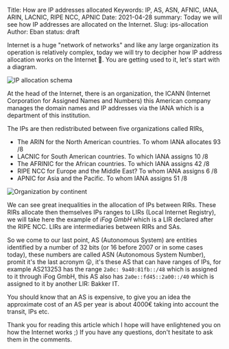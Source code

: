Title: How are IP addresses allocated
Keywords: IP, AS, ASN, AFNIC, IANA, ARIN, LACNIC, RIPE NCC, APNIC
Date: 2021-04-28
summary: Today we will see how IP addresses are allocated on the Internet.
Slug: ips-allocation
Author: Eban
status: draft

Internet is a huge "network of networks" and like any large organization its operation is relatively complex, today we will try to decipher how IP address allocation works on the Internet 🙂. You are getting used to it, let's start with a diagram.

![IP allocation schema](/static/img/allocation-ip/schema-ip.png)

At the head of the Internet, there is an organization, the ICANN (Internet Corporation for Assigned Names and Numbers) this American company manages the domain names and IP addresses via the IANA which is a department of this institution. 

The IPs are then redistributed between five organizations called RIRs,

- The ARIN for the North American countries. To whom IANA allocates 93 /8
- LACNIC for South American countries. To which IANA assigns 10 /8
- The AFRINIC for the African countries. To which IANA assigns 42 /8
- RIPE NCC for Europe and the Middle East? To whom IANA assigns 6 /8
- APNIC for Asia and the Pacific. To whom IANA assigns 51 /8

![Organization by continent](/static/img/allocation-ip/organization-ip-continent.svg)

We can see great inequalities in the allocation of IPs between RIRs. These RIRs allocate then themselves IPs ranges to LIRs (Local Internet Registry), we will take here the example of *iFog GmbH* which is a LIR declared after the RIPE NCC. LIRs are intermediaries between RIRs and SAs. 

So we come to our last point, AS (Autonomous System) are entities identified by a number of 32 bits (or 16 before 2007 or in some cases today), these numbers are called ASN (Autonomous System Number), promit it's the last acronym 😛, it's these AS that can have ranges of IPs, for example AS213253 has the range `2a0c: 9a40:81fb::/48` which is assigned to it through iFog GmbH, this AS also has `2a0e::fd45::2a00::/40` which is assigned to it by another LIR: Bakker IT. 

You should know that an AS is expensive, to give you an idea the approximate cost of an AS per year is about 4000€ taking into account the transit, IPs etc.

Thank you for reading this article which I hope will have enlightened you on how the Internet works ;) If you have any questions, don't hesitate to ask them in the comments.
